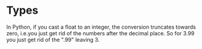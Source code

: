 # Types

In Python, if you cast a float to an integer, the conversion truncates towards zero, i.e.you just get rid of the numbers after the decimal place. So for 3.99 you just get rid of the ".99" leaving 3.


